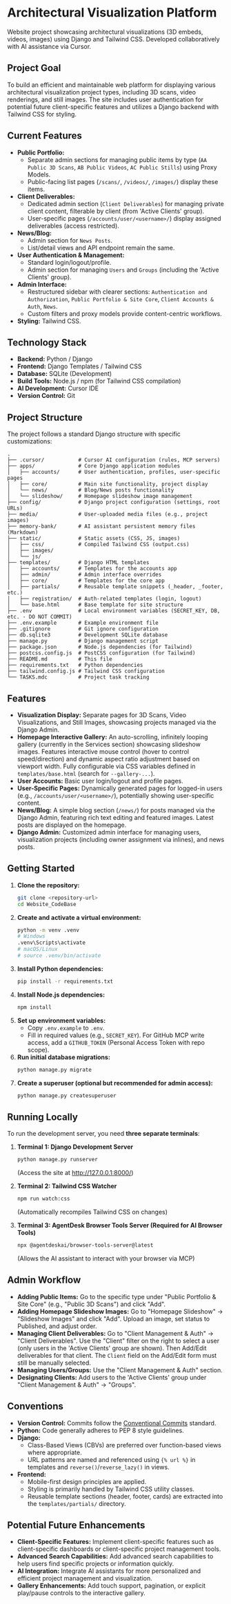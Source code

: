 # Architectural Visualization Platform

Website project showcasing architectural visualizations (3D embeds, videos, images) using Django and Tailwind CSS. Developed collaboratively with AI assistance via Cursor.

## Project Goal

To build an efficient and maintainable web platform for displaying various architectural visualization project types, including 3D scans, video renderings, and still images. The site includes user authentication for potential future client-specific features and utilizes a Django backend with Tailwind CSS for styling.

## Current Features

*   **Public Portfolio:**
    *   Separate admin sections for managing public items by type (`AA Public 3D Scans`, `AB Public Videos`, `AC Public Stills`) using Proxy Models.
    *   Public-facing list pages (`/scans/`, `/videos/`, `/images/`) display these items.
*   **Client Deliverables:**
    *   Dedicated admin section (`Client Deliverables`) for managing private client content, filterable by client (from 'Active Clients' group).
    *   User-specific pages (`/accounts/user/<username>/`) display assigned deliverables (access restricted).
*   **News/Blog:**
    *   Admin section for `News Posts`.
    *   List/detail views and API endpoint remain the same.
*   **User Authentication & Management:**
    *   Standard login/logout/profile.
    *   Admin section for managing `Users` and `Groups` (including the 'Active Clients' group).
*   **Admin Interface:**
    *   Restructured sidebar with clearer sections: `Authentication and Authorization`, `Public Portfolio & Site Core`, `Client Accounts & Auth`, `News`.
    *   Custom filters and proxy models provide content-centric workflows.
*   **Styling:** Tailwind CSS.

## Technology Stack

*   **Backend:** Python / Django
*   **Frontend:** Django Templates / Tailwind CSS
*   **Database:** SQLite (Development)
*   **Build Tools:** Node.js / npm (for Tailwind CSS compilation)
*   **AI Development:** Cursor IDE
*   **Version Control:** Git

## Project Structure

The project follows a standard Django structure with specific customizations:

```
.
├── .cursor/           # Cursor AI configuration (rules, MCP servers)
├── apps/              # Core Django application modules
│   ├── accounts/      # User authentication, profiles, user-specific pages
│   ├── core/          # Main site functionality, project display
│   └── news/          # Blog/News posts functionality
│   └── slideshow/     # Homepage slideshow image management
├── config/            # Django project configuration (settings, root URLs)
├── media/             # User-uploaded media files (e.g., project images)
├── memory-bank/       # AI assistant persistent memory files (Markdown)
├── static/            # Static assets (CSS, JS, images)
│   ├── css/           # Compiled Tailwind CSS (output.css)
│   ├── images/
│   └── js/
├── templates/         # Django HTML templates
│   ├── accounts/      # Templates for the accounts app
│   ├── admin/         # Admin interface overrides
│   ├── core/          # Templates for the core app
│   ├── partials/      # Reusable template snippets (_header, _footer, etc.)
│   ├── registration/  # Auth-related templates (login, logout)
│   └── base.html      # Base template for site structure
├── .env               # Local environment variables (SECRET_KEY, DB, etc. - DO NOT COMMIT)
├── .env.example       # Example environment file
├── .gitignore         # Git ignore configuration
├── db.sqlite3         # Development SQLite database
├── manage.py          # Django management script
├── package.json       # Node.js dependencies (for Tailwind)
├── postcss.config.js  # PostCSS configuration (for Tailwind)
├── README.md          # This file
├── requirements.txt   # Python dependencies
├── tailwind.config.js # Tailwind CSS configuration
└── TASKS.mdc          # Project task tracking
```

## Features

*   **Visualization Display:** Separate pages for 3D Scans, Video Visualizations, and Still Images, showcasing projects managed via the Django Admin.
*   **Homepage Interactive Gallery:** An auto-scrolling, infinitely looping gallery (currently in the Services section) showcasing slideshow images. Features interactive mouse control (hover to control speed/direction) and dynamic aspect ratio adjustment based on viewport width. Fully configurable via CSS variables defined in `templates/base.html` (search for `--gallery-...`).
*   **User Accounts:** Basic user login/logout and profile pages.
*   **User-Specific Pages:** Dynamically generated pages for logged-in users (e.g., `/accounts/user/<username>/`), potentially showing user-specific content.
*   **News/Blog:** A simple blog section (`/news/`) for posts managed via the Django Admin, featuring rich text editing and featured images. Latest posts are displayed on the homepage.
*   **Django Admin:** Customized admin interface for managing users, visualization projects (including owner assignment via inlines), and news posts.

## Getting Started

1.  **Clone the repository:**
    ```bash
    git clone <repository-url>
    cd Website_CodeBase
    ```
2.  **Create and activate a virtual environment:**
    ```bash
    python -m venv .venv
    # Windows
    .venv\Scripts\activate
    # macOS/Linux
    # source .venv/bin/activate
    ```
3.  **Install Python dependencies:**
    ```bash
    pip install -r requirements.txt
    ```
4.  **Install Node.js dependencies:**
    ```bash
    npm install
    ```
5.  **Set up environment variables:**
    *   Copy `.env.example` to `.env`.
    *   Fill in required values (e.g., `SECRET_KEY`). For GitHub MCP write access, add a `GITHUB_TOKEN` (Personal Access Token with repo scope).
6.  **Run initial database migrations:**
    ```bash
    python manage.py migrate
    ```
7.  **Create a superuser (optional but recommended for admin access):**
    ```bash
    python manage.py createsuperuser
    ```

## Running Locally

To run the development server, you need **three separate terminals**:

1.  **Terminal 1: Django Development Server**
    ```bash
    python manage.py runserver
    ```
    (Access the site at http://127.0.0.1:8000/)

2.  **Terminal 2: Tailwind CSS Watcher**
    ```bash
    npm run watch:css
    ```
    (Automatically recompiles Tailwind CSS on changes)

3.  **Terminal 3: AgentDesk Browser Tools Server (Required for AI Browser Tools)**
    ```bash
    npx @agentdeskai/browser-tools-server@latest
    ```
    (Allows the AI assistant to interact with your browser via MCP)

## Admin Workflow

*   **Adding Public Items:** Go to the specific type under "Public Portfolio & Site Core" (e.g., "Public 3D Scans") and click "Add".
*   **Adding Homepage Slideshow Images:** Go to "Homepage Slideshow" -> "Slideshow Images" and click "Add". Upload an image, set status to Published, and adjust order.
*   **Managing Client Deliverables:** Go to "Client Management & Auth" -> "Client Deliverables". Use the "Client" filter on the right to select a user (only users in the 'Active Clients' group are shown). Then Add/Edit deliverables for that client. The `Client` field on the Add/Edit form must still be manually selected.
*   **Managing Users/Groups:** Use the "Client Management & Auth" section.
*   **Designating Clients:** Add users to the 'Active Clients' group under "Client Management & Auth" -> "Groups".

## Conventions

*   **Version Control:** Commits follow the [Conventional Commits](https://www.conventionalcommits.org/) standard.
*   **Python:** Code generally adheres to PEP 8 style guidelines.
*   **Django:**
    *   Class-Based Views (CBVs) are preferred over function-based views where appropriate.
    *   URL patterns are named and referenced using `{% url %}` in templates and `reverse()`/`reverse_lazy()` in views.
*   **Frontend:**
    *   Mobile-first design principles are applied.
    *   Styling is primarily handled by Tailwind CSS utility classes.
    *   Reusable template sections (header, footer, cards) are extracted into the `templates/partials/` directory.

## Potential Future Enhancements

*   **Client-Specific Features:** Implement client-specific features such as client-specific dashboards or client-specific project management tools.
*   **Advanced Search Capabilities:** Add advanced search capabilities to help users find specific projects or information quickly.
*   **AI Integration:** Integrate AI assistants for more personalized and efficient project management and visualization.
*   **Gallery Enhancements:** Add touch support, pagination, or explicit play/pause controls to the interactive gallery.